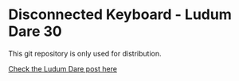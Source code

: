 Disconnected Keyboard - Ludum Dare 30
=====================================

This git repository is only used for distribution.

[Check the Ludum Dare post here](http://ludumdare.com/compo/ludum-dare-30/?action=preview&uid=35147)

